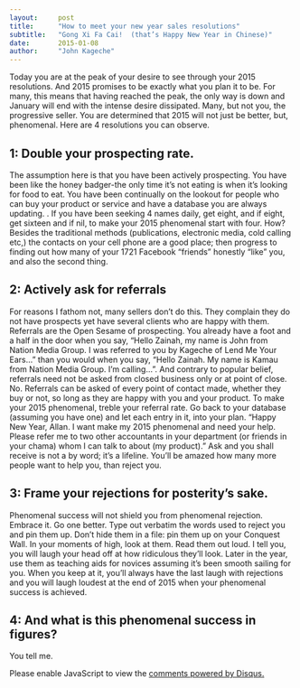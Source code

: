 ```yaml
---
layout:     post
title:      "How to meet your new year sales resolutions"
subtitle:   "Gong Xi Fa Cai!  (that’s Happy New Year in Chinese)"
date:       2015-01-08
author:     "John Kageche"
---
```


<p>Today you are at the peak of your desire to see through your 2015 resolutions. And 2015 promises to be exactly what you plan it to be. For many, this means that having reached the peak, the only way is down and January will end with the intense desire dissipated. Many, but not you, the progressive seller. You are determined that 2015 will not just be better, but, phenomenal. Here are 4 resolutions you can observe.</p>

<h2 class="section-heading">1: Double your prospecting rate.</h2>

<p>The assumption here is that you have been actively prospecting. You have been like the honey badger-the only time it’s not eating is when it’s looking for food to eat. You have been continually on the lookout for people who can buy your product or service and have a database you are always updating. . If you have been seeking 4 names daily, get eight, and if eight, get sixteen and if nil, to make your 2015 phenomenal start with four. How? Besides the traditional methods (publications, electronic media, cold calling etc,)  the contacts on your cell phone are a good place; then progress to finding out how many of your 1721 Facebook “friends” honestly “like” you, and also the second thing. </p>

<h2 class="section-heading">2: Actively ask for referrals</h2>

<p>For reasons I fathom not, many sellers don’t do this. They complain they do not have prospects yet have several clients who are happy with them. Referrals are the Open Sesame of prospecting. You already have a foot and a half in the door when you say, “Hello Zainah, my name is John from Nation Media Group. I was referred to you by Kageche of Lend Me Your Ears...” than you would when you say, “Hello Zainah. My name is Kamau from Nation Media Group. I’m calling...”. And contrary to popular belief, referrals need not be asked from closed business only or at point of close. No. Referrals can be asked of every point of contact made, whether they buy or not, so long as they are happy with you and your product. To make your 2015 phenomenal, treble your referral rate. Go back to your database (assuming you have one) and let each entry in it, into your plan. “Happy New Year, Allan. I want make my 2015 phenomenal and need your help. Please refer me to two other accountants in your department (or friends in your chama) whom I can talk to about (my product).” Ask and you shall receive is not a by word; it’s a lifeline. You’ll be amazed how many more people want to help you, than reject you.</p> 

<h2 class="section-heading">3: Frame your rejections for posterity’s sake.</h2>

<p>Phenomenal success will not shield you from phenomenal rejection. Embrace it. Go one better. Type out verbatim the words used to reject you and pin them up. Don’t hide them in a file: pin them up on your Conquest Wall. In your moments of high, look at them. Read them out loud. I tell you, you will laugh your head off at how ridiculous they’ll look. Later in the year, use them as teaching aids for novices assuming it’s been smooth sailing for you. When you keep at it, you’ll always have the last laugh with rejections and you will laugh loudest at the end of 2015 when your phenomenal success is achieved.</p>

<h2 class="section-heading">4: And what is this phenomenal success in figures?</h2>

<p>You tell me.</p> 

<div id="disqus_thread"></div>
<script type="text/javascript">
    /* * * CONFIGURATION VARIABLES * * */
    var disqus_shortname = 'lendmeyourears';
    var disqus_identifier = '2015-01-08';
    
    /* * * DON'T EDIT BELOW THIS LINE * * */
    (function() {
        var dsq = document.createElement('script'); dsq.type = 'text/javascript'; dsq.async = true;
        dsq.src = '//' + disqus_shortname + '.disqus.com/embed.js';
        (document.getElementsByTagName('head')[0] || document.getElementsByTagName('body')[0]).appendChild(dsq);
    })();
</script>
<noscript>Please enable JavaScript to view the <a href="https://disqus.com/?ref_noscript" rel="nofollow">comments powered by Disqus.</a></noscript>
<script type="text/javascript"><!--
//<![CDATA[
	twatchData = 'page='+encodeURIComponent( window.location );
	if( typeof document.referrer != 'undefined' && document.referrer != '' ) {
		twatchData += '&ref='+encodeURIComponent( document.referrer );
	}
	twatchData += '&no_cookies=true';
	if( typeof screen.width != 'undefined' ) {
		twatchData += '&resolution='+screen.width+'x'+screen.height;
	}
	document.write('<scr'+'ipt type="text/javascript" '+
	'src="http://www.lendmeyourears.co.ke/twatch/remote/js_logger.php?'+twatchData+'">'+
	'</scr'+'ipt>');
//]]>
//--></script>
